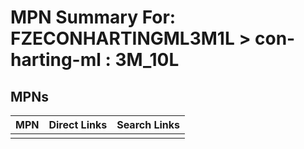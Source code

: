 



# MPN Summary For: FZECONHARTINGML3M1L > con-harting-ml : 3M_10L

## MPNs
  

|MPN|Direct Links|Search Links|
| :--- | :--- | :--- |
||||
